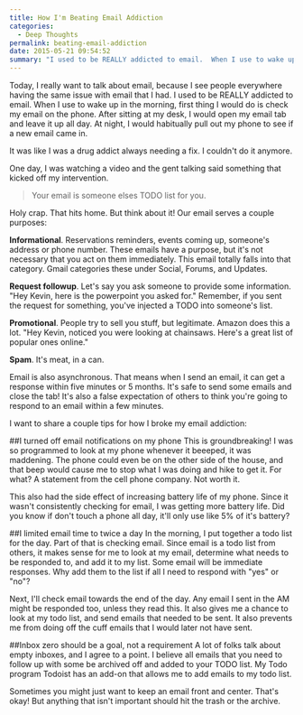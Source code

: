 ```yaml
---
title: How I'm Beating Email Addiction
categories:
  - Deep Thoughts
permalink: beating-email-addiction
date: 2015-05-21 09:54:52
summary: "I used to be REALLY addicted to email.  When I use to wake up in the morning, first thing I would do is check my email on the phone.  After sitting at my desk, I would open my email tab and leave it up all day.  At night, I would habitually pull out my phone to see if a new email came in.  It was like I was a drug addict always needing a fix.  I couldn't do it anymore."
---
```


Today, I really want to talk about email, because I see people everywhere having the same issue with email that I had.  I used to be REALLY addicted to email.  When I use to wake up in the morning, first thing I would do is check my email on the phone.  After sitting at my desk, I would open my email tab and leave it up all day.  At night, I would habitually pull out my phone to see if a new email came in.

It was like I was a drug addict always needing a fix.  I couldn't do it anymore.

One day, I was watching a video and the gent talking said something that kicked off my intervention.  

>Your email is someone elses TODO list for you.

Holy crap.  That hits home.  But think about it!  Our email serves a couple purposes:

**Informational**.  Reservations reminders, events coming up, someone's address or phone number.  These emails have a purpose, but it's not necessary that you act on them immediately.  This email totally falls into that category.  Gmail categories these under Social, Forums, and Updates.

**Request followup**.  Let's say you ask someone to provide some information.  "Hey Kevin, here is the powerpoint you asked for."  Remember, if you sent the request for something, you've injected a TODO into someone's list.

**Promotional**.  People try to sell you stuff, but legitimate.  Amazon does this a lot.  "Hey Kevin, noticed you were looking at chainsaws.  Here's a great list of popular ones online."

**Spam**.  It's meat, in a can.

Email is also asynchronous.  That means when I send an email, it can get a response within five minutes or 5 months.  It's safe to send some emails and close the tab!  It's also a false expectation of others to think you're going to respond to an email within a few minutes.

I want to share a couple tips for how I broke my email addiction:

##I turned off email notifications on my phone
This is groundbreaking!  I was so programmed to look at my phone whenever it beeeped, it was maddening. The phone could even be on the other side of the house, and that beep would cause me to stop what I was doing and hike to get it.  For what?  A statement from the cell phone company.  Not worth it.

This also had the side effect of increasing battery life of my phone.  Since it wasn't consistently checking for email, I was getting more battery life.  Did you know if don't touch a phone all day, it'll only use like 5% of it's battery?

##I limited email time to twice a day
In the morning, I put together a todo list for the day.  Part of that is checking email.  Since email is a todo list from others, it makes sense for me to look at my email, determine what needs to be responded to, and add it to my list.  Some email will be immediate responses.  Why add them to the list if all I need to respond with "yes" or "no"?

Next, I'll check email towards the end of the day.  Any email I sent in the AM might be responded too, unless they read this.  It also gives me a chance to look at my todo list, and send emails that needed to be sent.  It also prevents me from doing off the cuff emails that I would later not have sent.

##Inbox zero should be a goal, not a requirement
A lot of folks talk about empty inboxes, and I agree to a point.  I believe all emails that you need to follow up with some be archived off and added to your TODO list.  My Todo program Todoist has an add-on that allows me to add emails to my todo list.  

Sometimes you might just want to keep an email front and center.  That's okay!  But anything that isn't important should hit the trash or the archive.